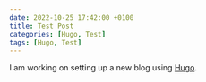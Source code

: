 ```yaml
---
date: 2022-10-25 17:42:00 +0100
title: Test Post
categories: [Hugo, Test]
tags: [Hugo, Test]
---
```


I am working on setting up a new blog using [Hugo](https://gohugo.io/).
